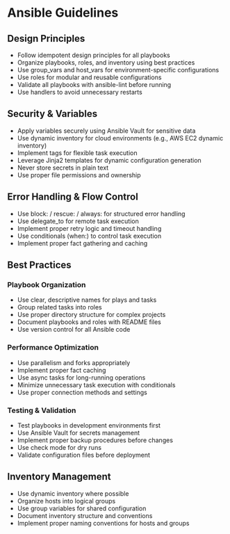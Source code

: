 # Ansible Guidelines

## Design Principles

- Follow idempotent design principles for all playbooks
- Organize playbooks, roles, and inventory using best practices
- Use group_vars and host_vars for environment-specific configurations
- Use roles for modular and reusable configurations
- Validate all playbooks with ansible-lint before running
- Use handlers to avoid unnecessary restarts

## Security & Variables

- Apply variables securely using Ansible Vault for sensitive data
- Use dynamic inventory for cloud environments (e.g., AWS EC2 dynamic inventory)
- Implement tags for flexible task execution
- Leverage Jinja2 templates for dynamic configuration generation
- Never store secrets in plain text
- Use proper file permissions and ownership

## Error Handling & Flow Control

- Use block: / rescue: / always: for structured error handling
- Use delegate_to for remote task execution
- Implement proper retry logic and timeout handling
- Use conditionals (when:) to control task execution
- Implement proper fact gathering and caching

## Best Practices

### Playbook Organization

- Use clear, descriptive names for plays and tasks
- Group related tasks into roles
- Use proper directory structure for complex projects
- Document playbooks and roles with README files
- Use version control for all Ansible code

### Performance Optimization

- Use parallelism and forks appropriately
- Implement proper fact caching
- Use async tasks for long-running operations
- Minimize unnecessary task execution with conditionals
- Use proper connection methods and settings

### Testing & Validation

- Test playbooks in development environments first
- Use Ansible Vault for secrets management
- Implement proper backup procedures before changes
- Use check mode for dry runs
- Validate configuration files before deployment

## Inventory Management

- Use dynamic inventory where possible
- Organize hosts into logical groups
- Use group variables for shared configuration
- Document inventory structure and conventions
- Implement proper naming conventions for hosts and groups

